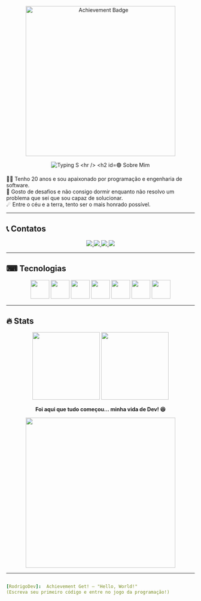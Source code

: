 <!-- Achievement do Minecraft no topo (Agora com Bloco de Terra) -->
<p align="center">
  <img src="https://minecraftskinstealer.com/achievement/1/Achievement%20Get!/Rodrigo%20Dev" alt="Achievement Badge" width="400">
</p>

<!-- Animação digitando estilo terminal -->
<p align="center">
  <img src="https://readme-typing-svg.herokuapp.com?font=Fira+Code&size=22&pause=1000&color=00FF00&center=true&vCenter=true&width=500&lines=Fullstack+Developer;Apaixonado+por+tecnologia;Criando+o+imposs%C3%ADvel!" alt="Typing S



---

## 🟢 Sobre Mim  
👨‍💻 Tenho 20 anos e sou apaixonado por programação e engenharia de software.  
🚀 Gosto de desafios e não consigo dormir enquanto não resolvo um problema que sei que sou capaz de solucionar.  
☄ Entre o céu e a terra, tento ser o mais honrado possível.  

---

## 📞 Contatos  

<section align="center">
  <!-- LinkedIn -->
  <a href="https://www.linkedin.com/in/rodrigo-sobral1227/" target="_blank">
    <img src="https://img.shields.io/badge/LinkedIn-Rodrigo%20Sobral-0077B5?style=for-the-badge&logo=linkedin&logoColor=white">
  </a>

  <!-- Instagram -->
  <a href="https://www.instagram.com/rodrigo.freecss/" target="_blank">
    <img src="https://img.shields.io/badge/Instagram-rodrigo.freecss-E4405F?style=for-the-badge&logo=instagram&logoColor=white">
  </a>

  <!-- WhatsApp -->
  <a href="https://wa.me/5524992257466" target="_blank">
    <img src="https://img.shields.io/badge/WhatsApp-Rodrigo%20Dev-25D366?style=for-the-badge&logo=whatsapp&logoColor=white">
  </a>

  <!-- Discord -->
  <a href="https://discord.com/" target="_blank">
    <img src="https://img.shields.io/badge/Discord-AKKUN%238932-5865F2?style=for-the-badge&logo=discord&logoColor=white">
  </a>
</section>

---

## ⌨ Tecnologias  
<div align="center">
  <img src="https://cdn.jsdelivr.net/gh/devicons/devicon/icons/javascript/javascript-original.svg" width="50" height="50"/>
  <img src="https://cdn.jsdelivr.net/gh/devicons/devicon/icons/python/python-original.svg" width="50" height="50"/>
  <img src="https://cdn.jsdelivr.net/gh/devicons/devicon/icons/nodejs/nodejs-original.svg" width="50" height="50"/>
  <img src="https://cdn.jsdelivr.net/gh/devicons/devicon/icons/html5/html5-original.svg" width="50" height="50"/>
  <img src="https://cdn.jsdelivr.net/gh/devicons/devicon/icons/css3/css3-original.svg" width="50" height="50"/>
  <img src="https://cdn.jsdelivr.net/gh/devicons/devicon/icons/react/react-original.svg" width="50" height="50"/>
  <img src="https://cdn.jsdelivr.net/gh/devicons/devicon/icons/mysql/mysql-original.svg" width="50" height="50"/>
</div>

---

## 🔥 Stats  

<div align="center">
  <img height="180em" src="https://github-readme-stats.vercel.app/api?username=RodrigoDev1227&show_icons=true&theme=dark">
  <img height="180em" src="https://github-readme-stats.vercel.app/api/top-langs/?username=RodrigoDev1227&layout=compact&langs_count=6&theme=dark">
</div>

<!-- Piada e GIF sobre o início da jornada como Dev -->
<p align="center">
  <strong>Foi aqui que tudo começou... minha vida de Dev! 😆</strong>
</p>

<p align="center">
  <img src="https://i.pinimg.com/originals/70/b9/3e/70b93e2a18e924435a7903bbf5baaa81.gif" width="400">
</p>

---



```yaml

[RodrigoDev]:  Achievement Get! – "Hello, World!"
(Escreva seu primeiro código e entre no jogo da programação!)



